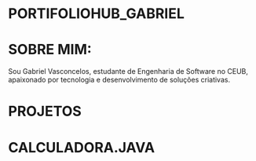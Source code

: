 # PORTIFOLIOHUB_GABRIEL
# SOBRE MIM:
Sou Gabriel Vasconcelos, estudante de Engenharia de Software no CEUB, apaixonado por tecnologia e desenvolvimento de soluções criativas.

# PROJETOS 
# CALCULADORA.JAVA

